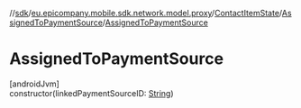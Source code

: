 //[sdk](../../../../index.md)/[eu.epicompany.mobile.sdk.network.model.proxy](../../index.md)/[ContactItemState](../index.md)/[AssignedToPaymentSource](index.md)/[AssignedToPaymentSource](-assigned-to-payment-source.md)

# AssignedToPaymentSource

[androidJvm]\
constructor(linkedPaymentSourceID: [String](https://kotlinlang.org/api/latest/jvm/stdlib/kotlin/-string/index.html))
